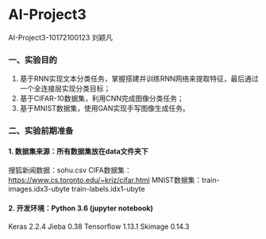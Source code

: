 # AI-Project3
AI-Project3-10172100123 刘颖凡

### 一、实验目的
1. 基于RNN实现文本分类任务，掌握搭建并训练RNN网络来提取特征，最后通过一个全连接层实现分类目标；
2. 基于CIFAR-10数据集，利用CNN完成图像分类任务；
3. 基于MNIST数据集，使用GAN实现手写图像生成任务。
### 二、实验前期准备
####  1. 数据集来源：所有数据集放在data文件夹下
搜狐新闻数据：sohu.csv
CIFA数据集：https://www.cs.toronto.edu/~kriz/cifar.html
MNIST数据集：train-images.idx3-ubyte
train-labels.idx1-ubyte 

#### 2. 开发环境：Python 3.6 (jupyter notebook)
Keras 2.2.4
Jieba 0.38
Tensorflow 1.13.1
Skimage 0.14.3
